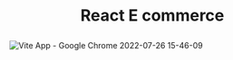 # <p align="center"> React  E commerce </p>



![Vite App - Google Chrome 2022-07-26 15-46-09](https://user-images.githubusercontent.com/91204851/181143292-76a70391-0e40-45de-911b-5cf402b664fe.gif)
